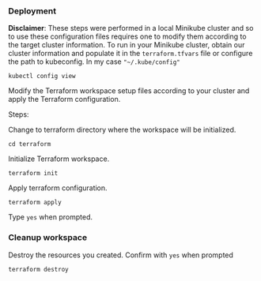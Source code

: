 ### Deployment

**Disclaimer**: These steps were performed in a local Minikube cluster and so to use these configuration files requires one to modify them according to the target cluster information. To run in your Minikube cluster, obtain our cluster information and populate it in the `terraform.tfvars` file or configure the path to kubeconfig. In my case `"~/.kube/config"`

```
kubectl config view
```

Modify the Terraform workspace setup files according to your cluster and apply the Terraform configuration.

Steps:

Change to terraform directory where the workspace will be initialized.

```
cd terraform
```

Initialize Terraform workspace.

```
terraform init
```

Apply terraform configuration.

```
terraform apply
```
Type `yes` when prompted.

### Cleanup workspace

Destroy the resources you created. Confirm with `yes` when prompted

```
terraform destroy
```
